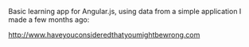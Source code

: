 Basic learning app for Angular.js, using data from a simple application I made
a few months ago:

  http://www.haveyouconsideredthatyoumightbewrong.com


